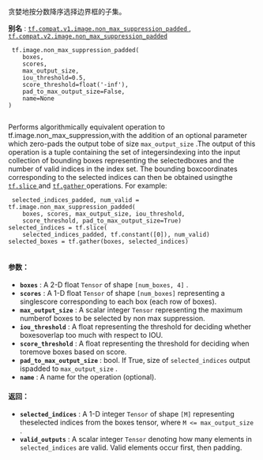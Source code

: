 贪婪地按分数降序选择边界框的子集。

**别名** : [ `tf.compat.v1.image.non_max_suppression_padded` ](/api_docs/python/tf/image/non_max_suppression_padded), [ `tf.compat.v2.image.non_max_suppression_padded` ](/api_docs/python/tf/image/non_max_suppression_padded)

```
 tf.image.non_max_suppression_padded(
    boxes,
    scores,
    max_output_size,
    iou_threshold=0.5,
    score_threshold=float('-inf'),
    pad_to_max_output_size=False,
    name=None
)
 
```

Performs algorithmically equivalent operation to tf.image.non_max_suppression,with the addition of an optional parameter which zero-pads the output tobe of size  `max_output_size` .The output of this operation is a tuple containing the set of integersindexing into the input collection of bounding boxes representing the selectedboxes and the number of valid indices in the index set.  The bounding boxcoordinates corresponding to the selected indices can then be obtained usingthe [ `tf.slice` ](https://tensorflow.google.cn/api_docs/python/tf/slice) and [ `tf.gather` ](https://tensorflow.google.cn/api_docs/python/tf/gather) operations.  For example:

```
 selected_indices_padded, num_valid = tf.image.non_max_suppression_padded(
    boxes, scores, max_output_size, iou_threshold,
    score_threshold, pad_to_max_output_size=True)
selected_indices = tf.slice(
    selected_indices_padded, tf.constant([0]), num_valid)
selected_boxes = tf.gather(boxes, selected_indices)
 
```

#### 参数：
- **`boxes`** : A 2-D float  `Tensor`  of shape  `[num_boxes, 4]` .
- **`scores`** : A 1-D float  `Tensor`  of shape  `[num_boxes]`  representing a singlescore corresponding to each box (each row of boxes).
- **`max_output_size`** : A scalar integer  `Tensor`  representing the maximum numberof boxes to be selected by non max suppression.
- **`iou_threshold`** : A float representing the threshold for deciding whether boxesoverlap too much with respect to IOU.
- **`score_threshold`** : A float representing the threshold for deciding when toremove boxes based on score.
- **`pad_to_max_output_size`** : bool.  If True, size of  `selected_indices`  output ispadded to  `max_output_size` .
- **`name`** : A name for the operation (optional).


#### 返回：
- **`selected_indices`** : A 1-D integer  `Tensor`  of shape  `[M]`  representing theselected indices from the boxes tensor, where  `M <= max_output_size` .
- **`valid_outputs`** : A scalar integer  `Tensor`  denoting how many elements in `selected_indices`  are valid.  Valid elements occur first, then padding.
